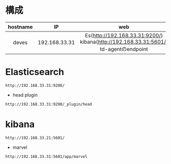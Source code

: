# 構成

hostname | IP | web
:-:|:-:|:-:
deves | 192.168.33.31 | Es(http://192.168.33.31:9200/)<br>kibana(http://192.168.33.31:5601/)<br>td-agentのendpoint  

# Elasticsearch

```
http://192.168.33.31:9200/
```

+ head plugin

```
http://192.168.33.31:9200/_plugin/head
```


# kibana

```
http://192.168.33.21:5601/
```

+ marvel

```
http://192.168.33.31:5601/app/marvel
```
